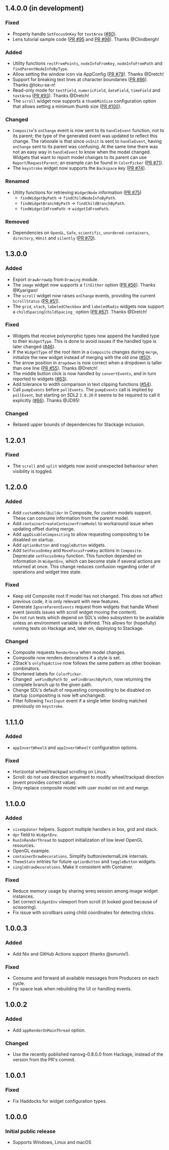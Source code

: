 ## 1.4.0.0 (in development)

### Fixed

- Properly handle `SetFocusOnKey` for `textArea` ([#80](https://github.com/fjvallarino/monomer/issues/80)).
- Lens tutorial sample code ([PR #95](https://github.com/fjvallarino/monomer/pull/95) and [PR #98](https://github.com/fjvallarino/monomer/pull/98)). Thanks @Clindbergh!

### Added

- Utility functions `rectFromPoints`, `nodeInfoFromKey`, `nodeInfoFromPath` and `findParentNodeInfoByType`.
- Allow setting the window icon via AppConfig ([PR #79](https://github.com/fjvallarino/monomer/pull/79)). Thanks @Dretch!
- Support for breaking text lines at character boundaries ([PR #86](https://github.com/fjvallarino/monomer/pull/86)). Thanks @toku-sa-n!
- Read-only mode for `textField`, `numericField`, `dateField`, `timeField` and `textArea` ([PR #93](https://github.com/fjvallarino/monomer/pull/93)). Thanks @Dretch!
- The `scroll` widget now supports a `thumbMinSize` configuration option that allows setting a minimum thumb size ([PR #100](https://github.com/fjvallarino/monomer/pull/100)).

### Changed

- `Composite`'s `onChange` event is now sent to its `handleEvent` function, not to its parent; the type of the
  generated event was updated to reflect this change. The rationale is that since `onInit` is sent to
  `handleEvent`, having `onChange` sent to its parent was confusing. At the same time there was not an easy way
  in `handleEvent` to know when the model changed. Widgets that want to report model changes to its parent can
  use `Report`/`RequestParent`; an example can be found in `ColorPicker` ([PR #71](https://github.com/fjvallarino/monomer/pull/71)).
- The `keystroke` widget now supports the `Backspace` key ([PR #74](https://github.com/fjvallarino/monomer/pull/74)).

### Renamed

- Utility functions for retrieving `WidgetNode` information ([PR #75](https://github.com/fjvallarino/monomer/pull/75))
  - `findWidgetByPath` -> `findChildNodeInfoByPath`.
  - `findWidgetBranchByPath` -> `findChildBranchByPath`.
  - `findWidgetIdFromPath` -> `widgetIdFromPath`.

### Removed

- Dependencies on `OpenGL`, `Safe`, `scientific`, `unordered-containers`, `directory`, `HUnit` and `silently` ([PR #70](https://github.com/fjvallarino/monomer/pull/70)).

## 1.3.0.0

### Added

- Export `drawArrowUp` from `Drawing` module.
- The `image` widget now supports a `fitEither` option ([PR #56](https://github.com/fjvallarino/monomer/pull/56)). Thanks @Kyarigwo!
- The `scroll` widget now raises `onChange` events, providing the current `ScrollStatus` ([PR #51](https://github.com/fjvallarino/monomer/pull/51)).
- The `grid`, `stack`, `labeledCheckbox` and `labeledRadio` widgets now support a `childSpacing`/`childSpacing_` option
  ([PR #67](https://github.com/fjvallarino/monomer/pull/67)). Thanks @Dretch!

### Fixed

- Widgets that receive polymorphic types now append the handled type to their `WidgetType`. This
  is done to avoid issues if the handled type is later changed ([#46](https://github.com/fjvallarino/monomer/issues/46)).
- If the `WidgetType` of the root item in a `Composite` changes during `merge`, initialize the new widget instead
  of merging with the old one ([#50](https://github.com/fjvallarino/monomer/issues/50)).
- The arrow position in `dropdown` is now correct when a dropdown is taller than one line ([PR #55](https://github.com/fjvallarino/monomer/pull/55)). Thanks @Dretch!
- The middle button click is now handled by `convertEvents`, and in turn reported to widgets ([#63](https://github.com/fjvallarino/monomer/issues/63)).
- Add tolerance to width comparison in text clipping functions ([#54](https://github.com/fjvallarino/monomer/issues/54)).
- Call `pumpEvents` before `pollEvents`. The `pumpEvents` call is implied by `pollEvent`, but starting on
  SDL2 `2.0.20` it seems to be required to call it explicitly ([#66](https://github.com/fjvallarino/monomer/issues/66)). Thanks @JD95!

### Changed

- Relaxed upper bounds of dependencies for Stackage inclusion.

## 1.2.0.1

### Fixed

- The `scroll` and `split` widgets now avoid unexpected behaviour when visibility is toggled.

## 1.2.0.0

### Added

- Add `customModelBuilder` in Composite, for custom models support. These can consume information
  from the parent model.
- Add `containerCreateContainerFromModel` to workaround issue when updating offset during merge.
- Add `appDisableCompositing` to allow requesting compositing to be disabled on startup.
- Add `optionButton` and `toggleButton` widgets.
- Add `SetFocusOnKey` and `MoveFocusFromKey` actions in `Composite`. Deprecate `setFocusOnKey` function.
  This function depended on information in `WidgetEnv`, which can become stale if several actions are
  returned at once. This change reduces confusion regarding order of operations and widget tree state.

### Fixed

- Keep old Composite root if model has not changed. This does not affect previous code,
  it is only relevant with new features.
- Generate `IgnoreParentEvents` request from widgets that handle Wheel event (avoids issues with scroll widget moving the content).
- Do not run tests which depend on SDL's video subsystem to be available unless an environment variable is defined.
  This allows for (hopefully) running tests on Hackage and, later on, deploying to Stackage.

### Changed

- Composite requests `RenderOnce` when model changes.
- Composite now renders decorations if a style is set.
- ZStack's `onlyTopActive` now follows the same pattern as other boolean combinators.
- Shortened labels for `ColorPicker`.
- Changed `_weFindByPath` to `_weFindBranchByPath`, now returning the complete branch up to the given path.
- Change SDL's default of requesting compositing to be disabled on startup (compositing is now left unchanged).
- Filter following `TextInput` event if a single letter binding matched previously on `keystroke`.

## 1.1.1.0

### Added

- `appInvertWheelX` and `appInvertWheelY` configuration options.

### Fixed

- Horizontal wheel/trackpad scrolling on Linux.
- Scroll: do not use direction argument to modify wheel/trackpad direction (event provides correct value).
- Only replace composite model with user model on init and merge.

## 1.1.0.0

### Added

- `sizeUpdater` helpers. Support multiple handlers in box, grid and stack.
- `dpr` field to `WidgetEnv`.
- `RunInRenderThread` to support initialization of low level OpenGL resources.
- OpenGL example.
- `containerDrawDecorations`. Simplify button/externalLink internals.
- `ThemeState` entries for future `optionButton` and `toggleButton` widgets.
- `singleDrawDecorations`. Make it consistent with Container.

### Fixed

- Reduce memory usage by sharing wreq session among image widget instances.
- Set correct `WidgetEnv` viewport from scroll (it looked good because of scissoring).
- Fix issue with scrollbars using child coordinates for detecting clicks.

## 1.0.0.3

### Added

- Add Nix and GitHub Actions support (thanks @smunix!).

### Fixed

- Consume and forward all available messages from Producers on each cycle.
- Fix space leak when rebuilding the UI or handling events.

## 1.0.0.2

### Added

- Add `appRenderOnMainThread` option.

### Changed

- Use the recently published nanovg-0.8.0.0 from Hackage, instead of the version from the PR's commit.

## 1.0.0.1

### Fixed

- Fix Haddocks for widget configuration types.

## 1.0.0.0

### Initial public release

- Supports Windows, Linux and macOS
